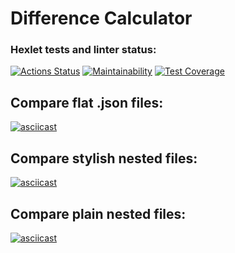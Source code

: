 # Difference Calculator
### Hexlet tests and linter status:
[![Actions Status](https://github.com/EgorovArtem34/frontend-project-46/workflows/hexlet-check/badge.svg)](https://github.com/EgorovArtem34/frontend-project-46/actions)
[![Maintainability](https://api.codeclimate.com/v1/badges/16be515c33a54715a995/maintainability)](https://codeclimate.com/github/EgorovArtem34/frontend-project-46/maintainability)
[![Test Coverage](https://api.codeclimate.com/v1/badges/16be515c33a54715a995/test_coverage)](https://codeclimate.com/github/EgorovArtem34/frontend-project-46/test_coverage)
## Compare flat .json files:
[![asciicast](https://asciinema.org/a/5zGGbrgTmz6VvQW7Bis1xqPdW.svg)](https://asciinema.org/a/5zGGbrgTmz6VvQW7Bis1xqPdW)
## Compare stylish nested files:
[![asciicast](https://asciinema.org/a/JFdNjLOxgCKdJH7qVtrYEFJp8.svg)](https://asciinema.org/a/JFdNjLOxgCKdJH7qVtrYEFJp8)
## Compare plain nested files:
[![asciicast](https://asciinema.org/a/UihRc85K3XMIxWq2p7l8imPg8.svg)](https://asciinema.org/a/UihRc85K3XMIxWq2p7l8imPg8)